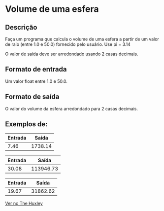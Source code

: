 # Volume de uma esfera

## Descrição
Faça um programa que calcula o volume de uma esfera a partir de um valor de raio (entre 1.0 e 50.0) fornecido pelo usuário. Use pi = 3.14

O valor de saída deve ser arredondado usando 2 casas decimais.


## Formato de entrada

Um valor float entre 1.0 e 50.0.


## Formato de saída

O valor do volume da esfera arredondado para 2 casas decimais.


## Exemplos de:

| Entrada | Saída |
| -- | -- |
| 7.46 |  1738.14 |

| Entrada | Saída |
| -- | -- |
| 30.08 |  113946.73 |

| Entrada | Saída |
| -- | -- |
| 19.67 |  31862.62 |

[Ver no The Huxley](https://thehuxley.com/problem/1051)